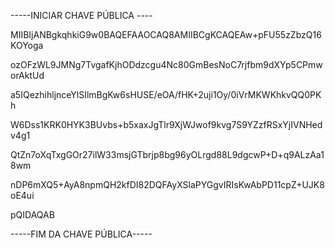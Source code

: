

-----INICIAR CHAVE PÚBLICA ----

MIIBIjANBgkqhkiG9w0BAQEFAAOCAQ8AMIIBCgKCAQEAw+pFU55zZbzQ16KOYoga

ozOFzWL9JMNg7TvgafKjhODdzcgu4Nc80GmBesNoC7rjfbm9dXYp5CPmworAktUd

a5IQezhihljnceYlSIlmBgKw6sHUSE/eOA/fHK+2uji1Oy/0iVrMKWKhkvQQ0PKh

W6Dss1KRK0HYK3BUvbs+b5xaxJgTlr9XjWJwof9kvg7S9YZzfRSxYjIVNHedv4g1

QtZn7oXqTxgGOr27ilW33msjGTbrjp8bg96yOLrgd88L9dgcwP+D+q9ALzAa18wm

nDP6mXQ5+AyA8npmQH2kfDI82DQFAyXSlaPYGgvIRIsKwAbPD11cpZ+UJK8oE4ui

pQIDAQAB

-----FIM DA CHAVE PÚBLICA-----
